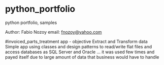 # python_portfolio
python portfolio, samples

Author: Fabio Nozoy
email: fnozoy@yahoo.com

#invoiced_parts_treatment app - objective Extract and Transform data
  Simple app using classes and design patterns to read/write flat files and access databases as SQL Server and Oracle
  ... it was used few times and payed itself due to large amount of data that business would have to handle
  
